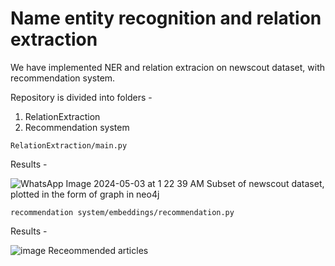 # Name entity recognition and relation extraction 
We have implemented NER and relation extracion on newscout dataset, with recommendation system.

Repository is divided into folders - 
1. RelationExtraction
2. Recommendation system

`RelationExtraction/main.py`

Results -

![WhatsApp Image 2024-05-03 at 1 22 39 AM](https://github.com/Hiren8055/Entity-linkage-and-relation-extraction/assets/73933595/b6aea9f3-b147-4d22-a0f7-2be1aa178a3e)
Subset of newscout dataset, plotted in the form of graph in neo4j

`recommendation system/embeddings/recommendation.py`

Results -

![image](https://github.com/Hiren8055/Entity-linkage-and-relation-extraction/assets/73933595/cacc2a37-415a-4d08-b356-1d742f9f3d98)
Receommended articles

